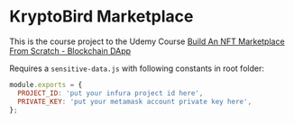 # KryptoBird Marketplace

This is the course project to the Udemy Course [Build An NFT Marketplace From Scratch - Blockchain DApp](https://www.udemy.com/course/build-an-nft-marketplace-from-scratch-blockchain-dapp/)

Requires a `sensitive-data.js` with following constants in root folder:

```js
module.exports = {
  PROJECT_ID: 'put your infura project id here',
  PRIVATE_KEY: 'put your metamask account private key here',
};
```
